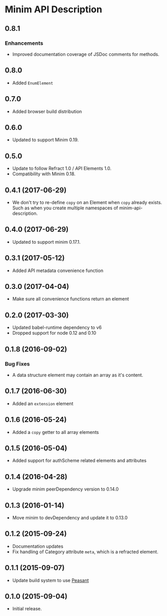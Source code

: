 # Minim API Description

## 0.8.1

### Enhancements

- Improved documentation coverage of JSDoc comments for methods.

## 0.8.0

- Added `EnumElement`

## 0.7.0

- Added browser build distribution

## 0.6.0

- Updated to support Minim 0.19.

## 0.5.0

- Update to follow Refract 1.0 / API Elements 1.0.
- Compatibility with Minim 0.18.

## 0.4.1 (2017-06-29)

- We don't try to re-define `copy` on an Element when `copy` already exists.
  Such as when you create multiple namespaces of minim-api-description.

## 0.4.0 (2017-06-29)

- Updated to support minim 0.17.1.

## 0.3.1 (2017-05-12)

- Added API metadata convenience function

## 0.3.0 (2017-04-04)

- Make sure all convenience functions return an element

## 0.2.0 (2017-03-30)

- Updated babel-runtime dependency to v6
- Dropped support for node 0.12 and 0.10

## 0.1.8 (2016-09-02)

### Bug Fixes

- A data structure element may contain an array as it's content.

## 0.1.7 (2016-06-30)

- Added an `extension` element

## 0.1.6 (2016-05-24)

- Added a `copy` getter to all array elements

## 0.1.5 (2016-05-04)

- Added support for authScheme related elements and attributes

## 0.1.4 (2016-04-28)

- Upgrade minim peerDependency version to 0.14.0

## 0.1.3 (2016-01-14)

- Move minim to devDependency and update it to 0.13.0

## 0.1.2 (2015-09-24)

- Documentation updates
- Fix handling of Category attribute `meta`, which is a refracted element.

## 0.1.1 (2015-09-07)

- Update build system to use [Peasant](https://github.com/danielgtaylor/peasant)

## 0.1.0 (2015-09-04)

- Initial release.
